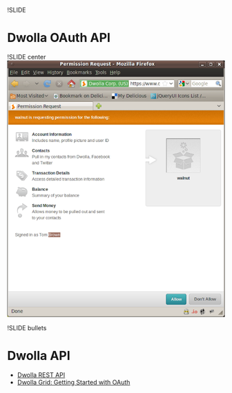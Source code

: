 !SLIDE
# Dwolla OAuth API

!SLIDE center
![Dwolla](oauth-dwolla.png)

!SLIDE bullets
# Dwolla API
* [Dwolla REST API](http://www.dwolla.org/d/showthread.php?2-REST-API)
* [Dwolla Grid: Getting Started with OAuth](http://www.dwolla.org/d/showthread.php?527-Dwolla-Grid-Getting-Started-With-OAuth)
